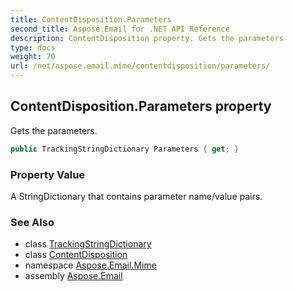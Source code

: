 ```yaml
---
title: ContentDisposition.Parameters
second_title: Aspose.Email for .NET API Reference
description: ContentDisposition property. Gets the parameters
type: docs
weight: 70
url: /net/aspose.email.mime/contentdisposition/parameters/
---
```

## ContentDisposition.Parameters property

Gets the parameters.

```csharp
public TrackingStringDictionary Parameters { get; }
```

### Property Value

A StringDictionary that contains parameter name/value pairs.

### See Also

* class [TrackingStringDictionary](../../trackingstringdictionary/)
* class [ContentDisposition](../)
* namespace [Aspose.Email.Mime](../../contentdisposition/)
* assembly [Aspose.Email](../../../)


